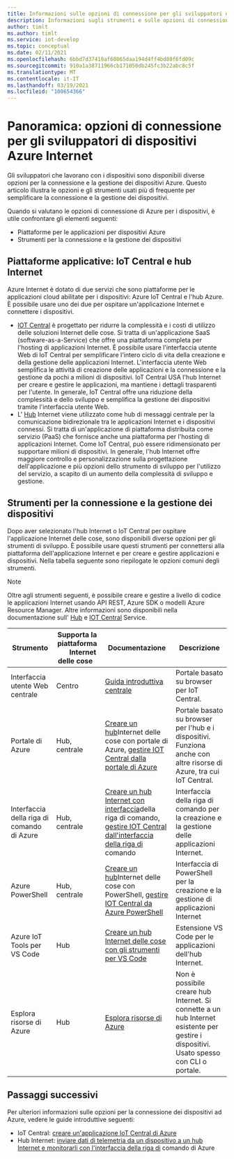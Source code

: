```yaml
---
title: Informazioni sulle opzioni di connessione per gli sviluppatori di dispositivi Azure Internet
description: Informazioni sugli strumenti e sulle opzioni di connessione del dispositivo comunemente usati per gli sviluppatori di dispositivi Azure.
author: timlt
ms.author: timlt
ms.service: iot-develop
ms.topic: conceptual
ms.date: 02/11/2021
ms.openlocfilehash: 6bbd7d37418af68065daa194d4ff4bd80f6fd09c
ms.sourcegitcommit: 910a1a38711966cb171050db245fc3b22abc8c5f
ms.translationtype: MT
ms.contentlocale: it-IT
ms.lasthandoff: 03/19/2021
ms.locfileid: "100654366"
---
```

# <a name="overview-connection-options-for-azure-iot-device-developers"></a>Panoramica: opzioni di connessione per gli sviluppatori di dispositivi Azure Internet
Gli sviluppatori che lavorano con i dispositivi sono disponibili diverse opzioni per la connessione e la gestione dei dispositivi Azure. Questo articolo illustra le opzioni e gli strumenti usati più di frequente per semplificare la connessione e la gestione dei dispositivi.

Quando si valutano le opzioni di connessione di Azure per i dispositivi, è utile confrontare gli elementi seguenti:
- Piattaforme per le applicazioni per dispositivi Azure
- Strumenti per la connessione e la gestione dei dispositivi

## <a name="application-platforms-iot-central-and-iot-hub"></a>Piattaforme applicative: IoT Central e hub Internet
Azure Internet è dotato di due servizi che sono piattaforme per le applicazioni cloud abilitate per i dispositivi: Azure IoT Central e l'hub Azure. È possibile usare uno dei due per ospitare un'applicazione Internet e connettere i dispositivi.
- [IOT Central](../iot-central/core/overview-iot-central.md) è progettato per ridurre la complessità e i costi di utilizzo delle soluzioni Internet delle cose. Si tratta di un'applicazione SaaS (software-as-a-Service) che offre una piattaforma completa per l'hosting di applicazioni Internet. È possibile usare l'interfaccia utente Web di IoT Central per semplificare l'intero ciclo di vita della creazione e della gestione delle applicazioni Internet. L'interfaccia utente Web semplifica le attività di creazione delle applicazioni e la connessione e la gestione da pochi a milioni di dispositivi. IoT Central USA l'hub Internet per creare e gestire le applicazioni, ma mantiene i dettagli trasparenti per l'utente. In generale, IoT Central offre una riduzione della complessità e dello sviluppo e semplifica la gestione dei dispositivi tramite l'interfaccia utente Web.
- L' [Hub](../iot-hub/about-iot-hub.md) Internet viene utilizzato come hub di messaggi centrale per la comunicazione bidirezionale tra le applicazioni Internet e i dispositivi connessi. Si tratta di un'applicazione di piattaforma distribuita come servizio (PaaS) che fornisce anche una piattaforma per l'hosting di applicazioni Internet. Come IoT Central, può essere ridimensionato per supportare milioni di dispositivi. In generale, l'hub Internet offre maggiore controllo e personalizzazione sulla progettazione dell'applicazione e più opzioni dello strumento di sviluppo per l'utilizzo del servizio, a scapito di un aumento della complessità di sviluppo e gestione.

## <a name="tools-to-connect-and-manage-devices"></a>Strumenti per la connessione e la gestione dei dispositivi
Dopo aver selezionato l'hub Internet o IoT Central per ospitare l'applicazione Internet delle cose, sono disponibili diverse opzioni per gli strumenti di sviluppo. È possibile usare questi strumenti per connettersi alla piattaforma dell'applicazione Internet e per creare e gestire applicazioni e dispositivi. Nella tabella seguente sono riepilogate le opzioni comuni degli strumenti. 

> [!NOTE]
> Oltre agli strumenti seguenti, è possibile creare e gestire a livello di codice le applicazioni Internet usando API REST, Azure SDK o modelli Azure Resource Manager. Altre informazioni sono disponibili nella documentazione sull' [Hub](../iot-hub/about-iot-hub.md) e [IOT Central](../iot-central/core/overview-iot-central.md) Service.

|Strumento  |Supporta la piattaforma &nbsp; &nbsp; &nbsp; Internet delle cose &nbsp; |Documentazione  |Descrizione  |
|---------|---------|---------|---------|
|Interfaccia utente Web centrale     | Centro | [Guida introduttiva centrale](../iot-central/core/quick-deploy-iot-central.md) | Portale basato su browser per IoT Central. |
|Portale di Azure     | Hub, centrale      | [Creare un hub](../iot-hub/iot-hub-create-through-portal.md)Internet delle cose con portale di Azure, [gestire IOT Central dalla portale di Azure](../iot-central/core/howto-manage-iot-central-from-portal.md)| Portale basato su browser per l'hub e i dispositivi. Funziona anche con altre risorse di Azure, tra cui IoT Central. |
|Interfaccia della riga di comando di Azure     | Hub, centrale          | [Creare un hub Internet con interfaccia](../iot-hub/iot-hub-create-using-cli.md)della riga di comando, [gestire IOT Central dall'interfaccia della riga di](../iot-central/core/howto-manage-iot-central-from-cli.md) comando | Interfaccia della riga di comando per la creazione e la gestione delle applicazioni Internet. |
|Azure PowerShell     | Hub, centrale   | [Creare un hub](../iot-hub/iot-hub-create-using-powershell.md)Internet delle cose con PowerShell, [gestire IOT Central da Azure PowerShell](../iot-central/core/howto-manage-iot-central-from-powershell.md) | Interfaccia di PowerShell per la creazione e la gestione di applicazioni Internet |
|Azure IoT Tools per VS Code  | Hub | [Creare un hub Internet delle cose con gli strumenti per VS Code](../iot-hub/iot-hub-create-use-iot-toolkit.md) | Estensione VS Code per le applicazioni dell'hub Internet. |
|Esplora risorse di Azure     | Hub | [Esplora risorse di Azure](https://github.com/Azure/azure-iot-explorer) | Non è possibile creare hub Internet. Si connette a un hub Internet esistente per gestire i dispositivi. Usato spesso con CLI o portale.|

## <a name="next-steps"></a>Passaggi successivi
Per ulteriori informazioni sulle opzioni per la connessione dei dispositivi ad Azure, vedere le guide introduttive seguenti:
- IoT Central: [creare un'applicazione IoT Central di Azure](../iot-central/core/quick-deploy-iot-central.md)
- Hub Internet: [inviare dati di telemetria da un dispositivo a un hub Internet e monitorarli con l'interfaccia della riga di](../iot-hub/quickstart-send-telemetry-cli.md) comando di Azure